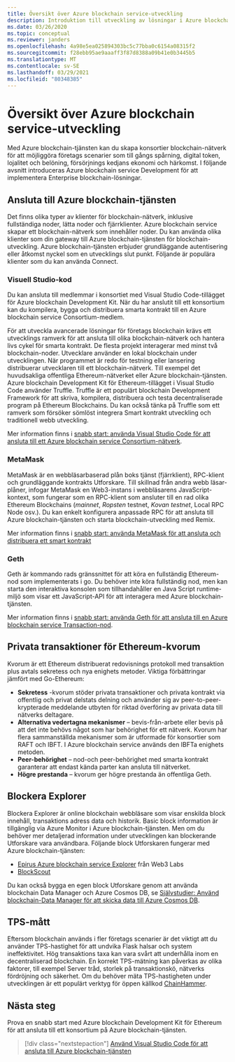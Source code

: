 ```yaml
---
title: Översikt över Azure blockchain service-utveckling
description: Introduktion till utveckling av lösningar i Azure blockchain-tjänsten.
ms.date: 03/26/2020
ms.topic: conceptual
ms.reviewer: janders
ms.openlocfilehash: 4a98e5ea025894303bc5c77bba0c6154a08315f2
ms.sourcegitcommit: f28ebb95ae9aaaff3f87d8388a09b41e0b3445b5
ms.translationtype: MT
ms.contentlocale: sv-SE
ms.lasthandoff: 03/29/2021
ms.locfileid: "80348385"
---
```

# <a name="azure-blockchain-service-development-overview"></a>Översikt över Azure blockchain service-utveckling

Med Azure blockchain-tjänsten kan du skapa konsortier blockchain-nätverk för att möjliggöra företags scenarier som till gångs spårning, digital token, lojalitet och belöning, försörjnings kedjans ekonomi och härkomst. I följande avsnitt introduceras Azure blockchain service Development för att implementera Enterprise blockchain-lösningar.

## <a name="connecting-to-azure-blockchain-service"></a>Ansluta till Azure blockchain-tjänsten

Det finns olika typer av klienter för blockchain-nätverk, inklusive fullständiga noder, lätta noder och fjärrklienter. Azure blockchain service skapar ett blockchain-nätverk som innehåller noder. Du kan använda olika klienter som din gateway till Azure blockchain-tjänsten för blockchain-utveckling. Azure blockchain-tjänsten erbjuder grundläggande autentisering eller åtkomst nyckel som en utvecklings slut punkt. Följande är populära klienter som du kan använda Connect.

### <a name="visual-studio-code"></a>Visuell Studio-kod

Du kan ansluta till medlemmar i konsortiet med Visual Studio Code-tillägget för Azure blockchain Development Kit. När du har anslutit till ett konsortium kan du kompilera, bygga och distribuera smarta kontrakt till en Azure blockchain service Consortium-medlem.

För att utveckla avancerade lösningar för företags blockchain krävs ett utvecklings ramverk för att ansluta till olika blockchain-nätverk och hantera livs cykel för smarta kontrakt. De flesta projekt interagerar med minst två blockchain-noder. Utvecklare använder en lokal blockchain under utvecklingen. När programmet är redo för testning eller lansering distribuerar utvecklaren till ett blockchain-nätverk. Till exempel det huvudsakliga offentliga Ethereum-nätverket eller Azure blockchain-tjänsten. Azure blockchain Development Kit för Ethereum-tillägget i Visual Studio Code använder Truffle. Truffle är ett populärt blockchain Development Framework för att skriva, kompilera, distribuera och testa decentraliserade program på Ethereum Blockchains. Du kan också tänka på Truffle som ett ramverk som försöker sömlöst integrera Smart kontrakt utveckling och traditionell webb utveckling.

Mer information finns i [snabb start: använda Visual Studio Code för att ansluta till ett Azure blockchain service Consortium-nätverk](connect-vscode.md).

### <a name="metamask"></a>MetaMask

MetaMask är en webbläsarbaserad plån boks tjänst (fjärrklient), RPC-klient och grundläggande kontrakts Utforskare. Till skillnad från andra webb läsar-plåner, infogar MetaMask en Web3-instans i webbläsarens JavaScript-kontext, som fungerar som en RPC-klient som ansluter till en rad olika Ethereum Blockchains (*mainnet*, *Ropsten* testnet, *Kovan testnet*, Local RPC Node osv.). Du kan enkelt konfigurera anpassade RPC för att ansluta till Azure blockchain-tjänsten och starta blockchain-utveckling med Remix.

Mer information finns i [snabb start: använda MetaMask för att ansluta och distribuera ett smart kontrakt](connect-metamask.md)

### <a name="geth"></a>Geth

Geth är kommando rads gränssnittet för att köra en fullständig Ethereum-nod som implementerats i go. Du behöver inte köra fullständig nod, men kan starta den interaktiva konsolen som tillhandahåller en Java Script runtime-miljö som visar ett JavaScript-API för att interagera med Azure blockchain-tjänsten.

Mer information finns i [snabb start: använda Geth för att ansluta till en Azure blockchain service Transaction-nod](connect-geth.md).

## <a name="ethereum-quorum-private-transactions"></a>Privata transaktioner för Ethereum-kvorum

Kvorum är ett Ethereum distribuerat redovisnings protokoll med transaktion plus avtals sekretess och nya enighets metoder. Viktiga förbättringar jämfört med Go-Ethereum:

* **Sekretess** -kvorum stöder privata transaktioner och privata kontrakt via offentlig och privat delstats delning och använder sig av peer-to-peer-krypterade meddelande utbyten för riktad överföring av privata data till nätverks deltagare.
* **Alternativa vedertagna mekanismer** – bevis-från-arbete eller bevis på att det inte behövs något som har behörighet för ett nätverk. Kvorum har flera sammanställda mekanismer som är utformade för konsortier som RAFT och IBFT.  I Azure blockchain service används den IBFTa enighets metoden.
* **Peer-behörighet** – nod-och peer-behörighet med smarta kontrakt garanterar att endast kända parter kan ansluta till nätverket.
* **Högre prestanda** – kvorum ger högre prestanda än offentliga Geth.

## <a name="block-explorers"></a>Blockera Explorer

Blockera Explorer är online blockchain webbläsare som visar enskilda block innehåll, transaktions adress data och historik. Basic block information är tillgänglig via Azure Monitor i Azure blockchain-tjänsten. Men om du behöver mer detaljerad information under utvecklingen kan blockerande Utforskare vara användbara.  Följande block Utforskaren fungerar med Azure blockchain-tjänsten:

* [Epirus Azure blockchain service Explorer](https://azuremarketplace.microsoft.com/marketplace/apps/blk-technologies.azure-blockchain-explorer-template?tab=Overview) från Web3 Labs
* [BlockScout](https://github.com/Azure-Samples/blockchain/blob/master/ledger/template/ethereum-on-azure/technology-samples/blockscout/README.md)

Du kan också bygga en egen block Utforskare genom att använda blockchain Data Manager och Azure Cosmos DB, se [Självstudier: Använd blockchain-Data Manager för att skicka data till Azure Cosmos DB](data-manager-cosmosdb.md).

## <a name="tps-measurement"></a>TPS-mått

Eftersom blockchain används i fler företags scenarier är det viktigt att du använder TPS-hastighet för att undvika Flask halsar och system ineffektivitet. Hög transaktions taxa kan vara svårt att underhålla inom en decentraliserad blockchain. En korrekt TPS-mätning kan påverkas av olika faktorer, till exempel Server tråd, storlek på transaktionskö, nätverks fördröjning och säkerhet. Om du behöver mäta TPS-hastigheten under utvecklingen är ett populärt verktyg för öppen källkod [ChainHammer](https://github.com/drandreaskrueger/chainhammer).

## <a name="next-steps"></a>Nästa steg

Prova en snabb start med Azure blockchain Development Kit för Ethereum för att ansluta till ett konsortium på Azure blockchain-tjänsten.

> [!div class="nextstepaction"]
> [Använd Visual Studio Code för att ansluta till Azure blockchain-tjänsten](connect-vscode.md)